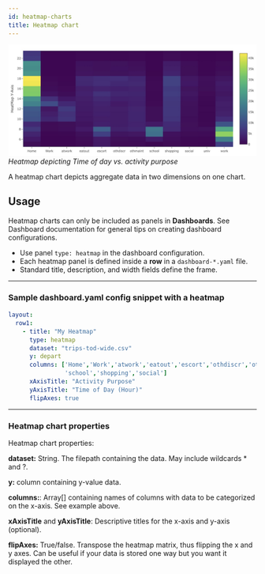 ```yaml
---
id: heatmap-charts
title: Heatmap chart
---
```


![Heatmap chart example](assets/heatmap-chart.jpg)
_Heatmap depicting Time of day vs. activity purpose_

A heatmap chart depicts aggregate data in two dimensions on one chart.

## Usage

Heatmap charts can only be included as panels in **Dashboards**. See Dashboard documentation for general tips on creating dashboard configurations.

- Use panel `type: heatmap` in the dashboard configuration.
- Each heatmap panel is defined inside a **row** in a `dashboard-*.yaml` file.
- Standard title, description, and width fields define the frame.

---

### Sample dashboard.yaml config snippet with a heatmap

```yaml
layout:
  row1:
    - title: "My Heatmap"
      type: heatmap
      dataset: "trips-tod-wide.csv"
      y: depart
      columns: ['Home','Work','atwork','eatout','escort','othdiscr','othmaint',
                'school','shopping','social']
      xAxisTitle: "Activity Purpose"
      yAxisTitle: "Time of Day (Hour)"
      flipAxes: true
```

---

### Heatmap chart properties

Heatmap chart properties:

**dataset:** String. The filepath containing the data. May include wildcards \* and ?.

**y:** column containing y-value data.

**columns:**: Array[] containing names of columns with data to be categorized on the x-axis. See example above.

**xAxisTitle** and **yAxisTitle**: Descriptive titles for the x-axis and y-axis (optional).

**flipAxes:** True/false. Transpose the heatmap matrix, thus flipping the x and y axes. Can be useful if your data is stored one way but you want it displayed the other.
